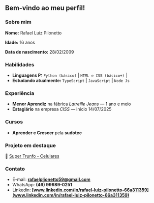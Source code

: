 ## Bem-vindo ao meu perfil!

### Sobre mim

**Nome:** Rafael Luiz Pilonetto

**Idade:** 16 anos

**Data de nascimento:** 28/02/2009

###  Habilidades

* **Linguagens P:**
  `Python (básico)` | `HTML e CSS (básico+)`  | 
* **Estudando atualmente:**
  `TypeScript` | `JavaScript` | `Node Js`



###  Experiência

*  **Menor Aprendiz** na fábrica *Latreille Jeans* — 1 ano e meio
*  **Estagiário** na empresa *CISS* — inicio 14/07/2025


###  Cursos

*  **Aprender e Crescer** pela **sudotec**

  
###  Projeto em destaque

🔗 [Super Trunfo - Celulares](https://rafaelluizpilonetto.github.io/Super-Trunfo/)



### Contato

* E-mail: **[rafaelplionetto59@gmail.com](rafaelplionetto59@gmail.com)**
* WhatsApp: **(46) 99989-0251**
* Linkedin: **[www.linkedin.com/in/rafael-luiz-pilonetto-66a311359](www.linkedin.com/in/rafael-luiz-pilonetto-66a311359)**

